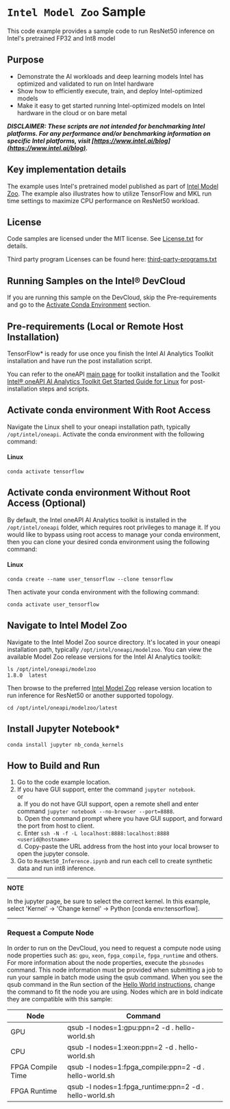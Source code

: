 # `Intel Model Zoo` Sample
This code example provides a sample code to run ResNet50 inference on Intel's pretrained FP32 and Int8 model

## Purpose
  - Demonstrate the AI workloads and deep learning models Intel has optimized and validated to run on Intel hardware
  - Show how to efficiently execute, train, and deploy Intel-optimized models
  - Make it easy to get started running Intel-optimized models on Intel hardware in the cloud or on bare metal

***DISCLAIMER: These scripts are not intended for benchmarking Intel platforms.
For any performance and/or benchmarking information on specific Intel platforms, visit [https://www.intel.ai/blog](https://www.intel.ai/blog).***
## Key implementation details
The example uses Intel's pretrained model published as part of [Intel Model Zoo](https://github.com/IntelAI/models). The example also illustrates how to utilize TensorFlow and MKL run time settings to maximize CPU performance on ResNet50 workload.

## License
Code samples are licensed under the MIT license. See
[License.txt](https://github.com/oneapi-src/oneAPI-samples/blob/master/License.txt) for details.

Third party program Licenses can be found here: [third-party-programs.txt](https://github.com/oneapi-src/oneAPI-samples/blob/master/third-party-programs.txt)

## Running Samples on the Intel&reg; DevCloud
If you are running this sample on the DevCloud, skip the Pre-requirements and go to the [Activate Conda Environment](#activate-conda) section.

## Pre-requirements (Local or Remote Host Installation)

TensorFlow* is ready for use once you finish the Intel AI Analytics Toolkit installation and have run the post installation script.

You can refer to the oneAPI [main page](https://software.intel.com/en-us/oneapi) for toolkit installation and the Toolkit [Intel&reg; oneAPI AI Analytics Toolkit Get Started Guide for Linux](https://software.intel.com/en-us/get-started-with-intel-oneapi-linux-get-started-with-the-intel-ai-analytics-toolkit) for post-installation steps and scripts.

## Activate conda environment With Root Access<a name="activate-conda"></a>

Navigate the Linux shell to your oneapi installation path, typically `/opt/intel/oneapi`. Activate the conda environment with the following command:

#### Linux
```
conda activate tensorflow
```


## Activate conda environment Without Root Access (Optional)

By default, the Intel oneAPI AI Analytics toolkit is installed in the `/opt/intel/oneapi` folder, which requires root privileges to manage it. If you would like to bypass using root access to manage your conda environment, then you can clone your desired conda environment using the following command:

#### Linux
```
conda create --name user_tensorflow --clone tensorflow
```

Then activate your conda environment with the following command:

```
conda activate user_tensorflow
```

## Navigate to Intel Model Zoo

Navigate to the Intel Model Zoo source directory. It's located in your oneapi installation path, typically `/opt/intel/oneapi/modelzoo`.
You can view the available Model Zoo release versions for the Intel AI Analytics toolkit:
```
ls /opt/intel/oneapi/modelzoo
1.8.0  latest
```
Then browse to the preferred [Intel Model Zoo](https://github.com/IntelAI/models/tree/master/benchmarks) release version location to run inference for ResNet50 or another supported topology.
```
cd /opt/intel/oneapi/modelzoo/latest
```

## Install Jupyter Notebook*
```
conda install jupyter nb_conda_kernels
```

## How to Build and Run
1. Go to the code example location.<br>
2. If you have GUI support, enter the command `jupyter notebook`. <br>
or<br>
a. If you do not have GUI support, open a remote shell and enter command `jupyter notebook --no-browser --port=8888`.<br>
b. Open the command prompt where you have GUI support, and forward the port from host to client.<br>
c. Enter `ssh -N -f -L localhost:8888:localhost:8888 <userid@hostname>`<br>
d. Copy-paste the URL address from the host into your local browser to open the jupyter console.<br>
3. Go to `ResNet50_Inference.ipynb` and run each cell to create synthetic data and run int8 inference.

---
**NOTE**

In the jupyter page, be sure to select the correct kernel. In this example, select 'Kernel' -> 'Change kernel' -> Python [conda env:tensorflow].

---

### **Request a Compute Node**
In order to run on the DevCloud, you need to request a compute node using node properties such as: `gpu`, `xeon`, `fpga_compile`, `fpga_runtime` and others. For more information about the node properties, execute the `pbsnodes` command.
 This node information must be provided when submitting a job to run your sample in batch mode using the qsub command. When you see the qsub command in the Run section of the [Hello World instructions](https://devcloud.intel.com/oneapi/get_started/aiAnalyticsToolkitSamples/), change the command to fit the node you are using. Nodes which are in bold indicate they are compatible with this sample:

<!---Mark each compatible Node in BOLD-->
| Node              | Command                                                 |
| ----------------- | ------------------------------------------------------- |
| GPU               | qsub -l nodes=1:gpu:ppn=2 -d . hello-world.sh           |
| CPU               | qsub -l nodes=1:xeon:ppn=2 -d . hello-world.sh          |
| FPGA Compile Time | qsub -l nodes=1:fpga\_compile:ppn=2 -d . hello-world.sh |
| FPGA Runtime      | qsub -l nodes=1:fpga\_runtime:ppn=2 -d . hello-world.sh |
